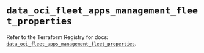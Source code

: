 # `data_oci_fleet_apps_management_fleet_properties`

Refer to the Terraform Registry for docs: [`data_oci_fleet_apps_management_fleet_properties`](https://registry.terraform.io/providers/oracle/oci/6.18.0/docs/data-sources/fleet_apps_management_fleet_properties).
